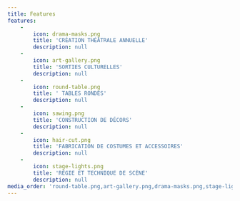 ```yaml
---
title: Features
features:
    -
        icon: drama-masks.png
        title: 'CRÉATION THÉÂTRALE ANNUELLE'
        description: null
    -
        icon: art-gallery.png
        title: 'SORTIES CULTURELLES'
        description: null
    -
        icon: round-table.png
        title: ' TABLES RONDES'
        description: null
    -
        icon: sawing.png
        title: 'CONSTRUCTION DE DÉCORS'
        description: null
    -
        icon: hair-cut.png
        title: 'FABRICATION DE COSTUMES ET ACCESSOIRES'
        description: null
    -
        icon: stage-lights.png
        title: 'RÉGIE ET TECHNIQUE DE SCÈNE'
        description: null
media_order: 'round-table.png,art-gallery.png,drama-masks.png,stage-lights.png,hair-cut.png'
---
```


